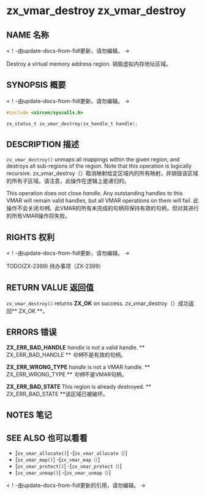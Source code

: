  
# zx_vmar_destroy  zx_vmar_destroy 

 
## NAME  名称 

<!-- Updated by update-docs-from-fidl, do not edit. -->  <！-由update-docs-from-fidl更新，请勿编辑。 ->

Destroy a virtual memory address region.  销毁虚拟内存地址区域。

 
## SYNOPSIS  概要 

<!-- Updated by update-docs-from-fidl, do not edit. -->  <！-由update-docs-from-fidl更新，请勿编辑。 ->

```c
#include <zircon/syscalls.h>

zx_status_t zx_vmar_destroy(zx_handle_t handle);
```
 

 
## DESCRIPTION  描述 

`zx_vmar_destroy()` unmaps all mappings within the given region, and destroys all sub-regions of the region.  Note that this operation is logically recursive. zx_vmar_destroy（）取消映射给定区域内的所有映射，并销毁该区域的所有子区域。请注意，此操作在逻辑上是递归的。

This operation does not close *handle*.  Any outstanding handles to this VMAR will remain valid handles, but all VMAR operations on them will fail. 此操作不会关闭*句柄*。此VMAR的所有未完成的句柄将保持有效的句柄，但对其进行的所有VMAR操作将失败。

 
## RIGHTS  权利 

<!-- Updated by update-docs-from-fidl, do not edit. -->  <！-由update-docs-from-fidl更新，请勿编辑。 ->

TODO(ZX-2399)  待办事项（ZX-2399）

 
## RETURN VALUE  返回值 

`zx_vmar_destroy()` returns **ZX_OK** on success.  zx_vmar_destroy（）成功返回** ZX_OK **。

 
## ERRORS  错误 

**ZX_ERR_BAD_HANDLE**  *handle* is not a valid handle.  ** ZX_ERR_BAD_HANDLE ** *句柄*不是有效的句柄。

**ZX_ERR_WRONG_TYPE**  *handle* is not a VMAR handle.  ** ZX_ERR_WRONG_TYPE ** *句柄*不是VMAR句柄。

**ZX_ERR_BAD_STATE**  This region is already destroyed.  ** ZX_ERR_BAD_STATE **该区域已被破坏。

 
## NOTES  笔记 

 
## SEE ALSO  也可以看看 

 
 - [`zx_vmar_allocate()`]  -[`zx_vmar_allocate（）`]
 - [`zx_vmar_map()`]  -[`zx_vmar_map（）`]
 - [`zx_vmar_protect()`]  -[`zx_vmar_protect（）`]
 - [`zx_vmar_unmap()`]  -[`zx_vmar_unmap（）`]

<!-- References updated by update-docs-from-fidl, do not edit. -->  <！-由update-docs-from-fidl更新的引用，请勿编辑。 ->

